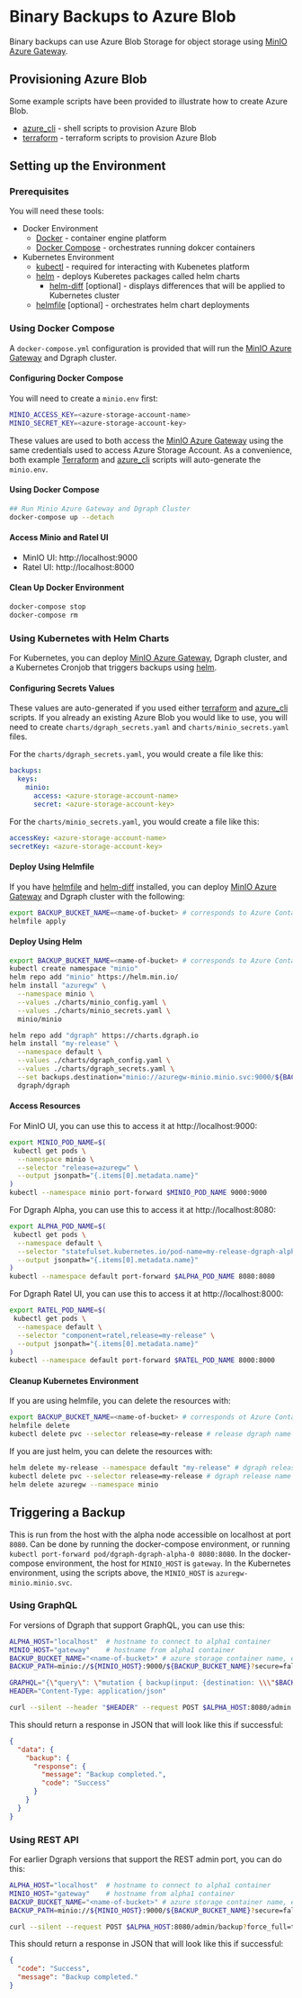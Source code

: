 # Binary Backups to Azure Blob

Binary backups can use Azure Blob Storage for object storage using [MinIO Azure Gateway](https://docs.min.io/docs/minio-gateway-for-azure.html).

## Provisioning Azure Blob

Some example scripts have been provided to illustrate how to create Azure Blob.

* [azure_cli](azure_cli/README.md) - shell scripts to provision Azure Blob
* [terraform](terraform/README.md) - terraform scripts to provision Azure Blob

## Setting up the Environment

### Prerequisites

You will need these tools:

* Docker Environment
  * [Docker](https://docs.docker.com/get-docker/) - container engine platform
  * [Docker Compose](https://docs.docker.com/compose/install/) - orchestrates running dokcer containers
* Kubernetes Environment
  * [kubectl](https://kubernetes.io/docs/tasks/tools/install-kubectl/) - required for interacting with Kubenetes platform
  * [helm](https://helm.sh/docs/intro/install/) - deploys Kuberetes packages called helm charts
    * [helm-diff](https://github.com/databus23/helm-diff) [optional] - displays differences that will be applied to Kubernetes cluster
  * [helmfile](https://github.com/roboll/helmfile#installation) [optional] - orchestrates helm chart deployments

### Using Docker Compose

A `docker-compose.yml` configuration is provided that will run the [MinIO Azure Gateway](https://docs.min.io/docs/minio-gateway-for-azure.html) and Dgraph cluster.

#### Configuring Docker Compose

You will need to create a `minio.env` first:

```bash
MINIO_ACCESS_KEY=<azure-storage-account-name>
MINIO_SECRET_KEY=<azure-storage-account-key>
```

These values are used to both access the [MinIO Azure Gateway](https://docs.min.io/docs/minio-gateway-for-azure.html) using the same credentials used to access Azure Storage Account.  As a convenience, both example [Terraform](terraform/README.md) and [azure_cli](azure_cli/README.md) scripts will auto-generate the `minio.env`.

#### Using Docker Compose

```bash
## Run Minio Azure Gateway and Dgraph Cluster
docker-compose up --detach
```

#### Access Minio and Ratel UI

* MinIO UI: http://localhost:9000
* Ratel UI: http://localhost:8000

#### Clean Up Docker Environment

```bash
docker-compose stop
docker-compose rm
```

### Using Kubernetes with Helm Charts

For Kubernetes, you can deploy [MinIO Azure Gateway](https://docs.min.io/docs/minio-gateway-for-azure.html), Dgraph cluster, and a Kubernetes Cronjob that triggers backups using [helm](https://helm.sh/docs/intro/install/).

#### Configuring Secrets Values

These values are auto-generated if you used either [terraform](terraform/README.md) and [azure_cli](azure_cli/README.md) scripts.  If you already an existing Azure Blob you would like to use, you will need to create `charts/dgraph_secrets.yaml` and `charts/minio_secrets.yaml` files.

For the `charts/dgraph_secrets.yaml`, you would create a file like this:

```yaml
backups:
  keys:
    minio:
      access: <azure-storage-account-name>
      secret: <azure-storage-account-key>
```

For the `charts/minio_secrets.yaml`, you would create a file like this:

```yaml
accessKey: <azure-storage-account-name>
secretKey: <azure-storage-account-key>
```

#### Deploy Using Helmfile

If you have [helmfile](https://github.com/roboll/helmfile#installation) and [helm-diff](https://github.com/databus23/helm-diff) installed, you can deploy [MinIO Azure Gateway](https://docs.min.io/docs/minio-gateway-for-azure.html) and Dgraph cluster with the following:

```bash
export BACKUP_BUCKET_NAME=<name-of-bucket> # corresponds to Azure Container Name
helmfile apply
```
#### Deploy Using Helm

```bash
export BACKUP_BUCKET_NAME=<name-of-bucket> # corresponds to Azure Container Name
kubectl create namespace "minio"
helm repo add "minio" https://helm.min.io/
helm install "azuregw" \
  --namespace minio \
  --values ./charts/minio_config.yaml \
  --values ./charts/minio_secrets.yaml \
  minio/minio

helm repo add "dgraph" https://charts.dgraph.io
helm install "my-release" \
  --namespace default \
  --values ./charts/dgraph_config.yaml \
  --values ./charts/dgraph_secrets.yaml \
  --set backups.destination="minio://azuregw-minio.minio.svc:9000/${BACKUP_BUCKET_NAME}" \
  dgraph/dgraph
```

#### Access Resources

For MinIO UI, you can use this to access it at  http://localhost:9000:

```bash
export MINIO_POD_NAME=$(
 kubectl get pods \
  --namespace minio \
  --selector "release=azuregw" \
  --output jsonpath="{.items[0].metadata.name}"
)
kubectl --namespace minio port-forward $MINIO_POD_NAME 9000:9000
```

For Dgraph Alpha, you can use this to access it at http://localhost:8080:

```bash
export ALPHA_POD_NAME=$(
 kubectl get pods \
  --namespace default \
  --selector "statefulset.kubernetes.io/pod-name=my-release-dgraph-alpha-0,release=my-release" \
  --output jsonpath="{.items[0].metadata.name}"
)
kubectl --namespace default port-forward $ALPHA_POD_NAME 8080:8080
```

For Dgraph Ratel UI, you can use this to access it at http://localhost:8000:

```bash
export RATEL_POD_NAME=$(
 kubectl get pods \
  --namespace default \
  --selector "component=ratel,release=my-release" \
  --output jsonpath="{.items[0].metadata.name}"
)
kubectl --namespace default port-forward $RATEL_POD_NAME 8000:8000
```

#### Cleanup Kubernetes Environment

If you are using helmfile, you can delete the resources with:

```bash
export BACKUP_BUCKET_NAME=<name-of-bucket> # corresponds ot Azure Container Name
helmfile delete
kubectl delete pvc --selector release=my-release # release dgraph name specified in charts/helmfile.yaml
```

If you are just helm, you can delete the resources with:

```bash
helm delete my-release --namespace default "my-release" # dgraph release name used earlier
kubectl delete pvc --selector release=my-release # dgraph release name used earlier
helm delete azuregw --namespace minio
```

## Triggering a Backup

This is run from the host with the alpha node accessible on localhost at port `8080`.  Can be done by running the docker-compose environment, or running `kubectl port-forward pod/dgraph-dgraph-alpha-0 8080:8080`.
In the docker-compose environment, the host for `MINIO_HOST` is `gateway`.  In the Kubernetes environment, using the scripts above, the `MINIO_HOST` is `azuregw-minio.minio.svc`.

### Using GraphQL

For versions of Dgraph that support GraphQL, you can use this:

```bash
ALPHA_HOST="localhost"  # hostname to connect to alpha1 container
MINIO_HOST="gateway"    # hostname from alpha1 container
BACKUP_BUCKET_NAME="<name-of-bucket>" # azure storage container name, e.g. dgraph-backups
BACKUP_PATH=minio://${MINIO_HOST}:9000/${BACKUP_BUCKET_NAME}?secure=false

GRAPHQL="{\"query\": \"mutation { backup(input: {destination: \\\"$BACKUP_PATH\\\" forceFull: true}) { response { message code } } }\"}"
HEADER="Content-Type: application/json"

curl --silent --header "$HEADER" --request POST $ALPHA_HOST:8080/admin --data "$GRAPHQL"
```

This should return a response in JSON that will look like this if successful:

```JSON
{
  "data": {
    "backup": {
      "response": {
        "message": "Backup completed.",
        "code": "Success"
      }
    }
  }
}
```

### Using REST API

For earlier Dgraph versions that support the REST admin port, you can do this:

```bash
ALPHA_HOST="localhost"  # hostname to connect to alpha1 container
MINIO_HOST="gateway"    # hostname from alpha1 container
BACKUP_BUCKET_NAME="<name-of-bucket>" # azure storage container name, e.g. dgraph-backups
BACKUP_PATH=minio://${MINIO_HOST}:9000/${BACKUP_BUCKET_NAME}?secure=false

curl --silent --request POST $ALPHA_HOST:8080/admin/backup?force_full=true --data "destination=$BACKUP_PATH"
```

This should return a response in JSON that will look like this if successful:

```JSON
{
  "code": "Success",
  "message": "Backup completed."
}
```
